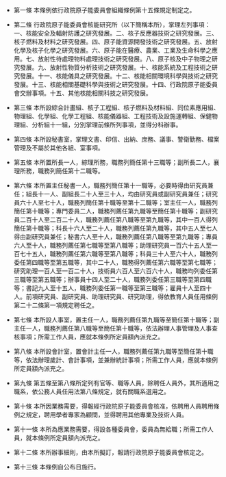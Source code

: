 * 第一條 本條例依行政院原子能委員會組織條例第十五條規定制定之。

* 第二條 行政院原子能委員會核能研究所（以下簡稱本所），掌理左列事項：一、核能安全及輻射防護之研究發展。二、核子反應器技術之研究發展。三、核子燃料及材料之研究發展。四、原子能資源開發技術之研究發展。五、放射化學及核子化學之研究發展。六、原子能在醫療、農業、工業及生命科學之應用。七、放射性待處理物料處理技術之研究發展。八、原子核及中子物理之研究發展。九、放射性物質分析技術之研究發展。十、核能系統及工程技術之研究發展。十一、核能儀具之研究發展。十二、核能相關環境科學與技術之研究發展。十三、核能相關基礎科學與技術之研究發展。十四、行政院原子能委員會交辦事項。十五、其他核能相關科技之研究發展。

* 第三條 本所設綜合計畫組、核子工程組、核子燃料及材料組、同位素應用組、物理組、化學組、化學工程組、核能儀器組、工程技術及設施運轉組、保健物理組、分析組十一組，分別掌理前條所列事項，並得分科辦事。

* 第四條 本所設秘書室，掌理文書、印信、出納、庶務、議事、警衛勤務、檔案管理及不屬於其他各組、室事項。

* 第五條 本所置所長一人，綜理所務，職務列簡任第十三職等；副所長二人，襄理所務，職務列簡任第十二職等。

* 第六條 本所置主任秘書一人，職務列簡任第十一職等，必要時得由研究員兼任；組長十一人、副組長二十人至三十人，均由研究員或副研究員兼任；研究員六十人至七十人，職務列簡任第十職等至第十二職等；室主任一人，職務列簡任第十職等；專門委員二人，職務列薦任第九職等至簡任第十職等；副研究員二百十人至二百二十人，職務列薦任第八職等至第九職等，其中一百人得列簡任第十職等；科長十六人至二十人，職務列薦任第九職等，其中五人至七人得由副研究員兼任；秘書六人至十人，職務列薦任第八職等至第九職等；專員六人至十人，職務列薦任第七職等至第八職等；助理研究員一百六十五人至一百七十五人，職務列薦任第六職等至第八職等；科員三十人至六十人，職務列委任第四職等至第五職等，其中二十人，職務得列薦任第六職等至第七職等；研究助理一百人至一百二十人，技術員六百人至六百六十人，職務均列委任第三職等至第五職等；辦事員十四人至二十人，職務列委任第三職等至第四職等；書記九人至十五人，職務列委任第一職等至第三職等；雇員十人至四十人。前項研究員、副研究員、助理研究員、研究助理，得依教育人員任用條例第二十二條第一項規定聘任之。

* 第七條 本所設人事室，置主任一人，職務列薦任第九職等至簡任第十職等；副主任一人，職務列薦任第八職等至簡任第十職等，依法辦理人事管理及人事查核事項；所需工作人員，應就本條例所定員額內派充之。

* 第八條 本所設會計室，置會計主任一人，職務列薦任第九職等至簡任第十職等，依法辦理歲計、會計事項，並兼辦統計事項；所需工作人員，應就本條例所定員額內派充之。

* 第九條 第五條至第八條所定列有官等、職等人員，除聘任人員外，其所適用之職系，依公務人員任用法第八條規定，就有關職系選用之。

* 第十條 本所因業務需要，得報經行政院原子能委員會核准，依聘用人員聘用條例之規定，聘用學者專家為顧問，並得聘用其他專業及技術人員。

* 第十一條 本所為應業務需要，得設各種委員會，委員為無給職；所需工作人員，就本條例所定員額內派充之。

* 第十二條 本所辦事細則，由本所擬訂，報請行政院原子能委員會核定之。

* 第十三條 本條例自公布日施行。

